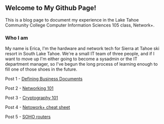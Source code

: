 ## Welcome to My Github Page!

This is a blog page to document my experience in the Lake Tahoe Community College Computer Information Sciences 105 class, Network+.

### Who I am

My name is Erica, I'm the hardware and network tech for Sierra at Tahoe ski resort in South Lake Tahoe. We're a small IT team of three people, and if I want to move up I'm either going to become a sysadmin or the IT department manager, so I've begun the long process of learning enough to fill one of those shoes in the future.

Post 1 - [Defining Business Documents](https://pyrebuilder.github.io/CIS105LTCCclass/Post1)

Post 2 - [Networking 101](https://pyrebuilder.github.io/CIS105LTCCclass/Post2)

Post 3 - [Cryptography 101](https://pyrebuilder.github.io/CIS105LTCCclass/Post3)

Post 4 - [Netowork+ cheat sheet](https://pyrebuilder.github.io/CIS105LTCCclass/Post4)

Post 5 - [SOHO routers](https://pyrebuilder.github.io/CIS105LTCCclass/Post5)
